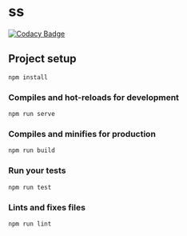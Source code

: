 # ss

[![Codacy Badge](https://api.codacy.com/project/badge/Grade/9abb6dbd7cd14975aa66ecf2e7c88bc0)](https://app.codacy.com/app/adambajguz/SmartScheduleFrontend?utm_source=github.com&utm_medium=referral&utm_content=adambajguz/SmartScheduleFrontend&utm_campaign=Badge_Grade_Dashboard)

## Project setup
```
npm install
```

### Compiles and hot-reloads for development
```
npm run serve
```

### Compiles and minifies for production
```
npm run build
```

### Run your tests
```
npm run test
```

### Lints and fixes files
```
npm run lint
```
